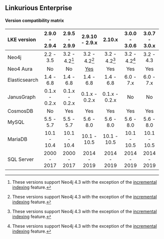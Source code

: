 ## Linkurious Enterprise

#### Version compatibility matrix

| LKE version   | 2.9.0 - 2.9.4 | 2.9.5 - 2.9.9 | 2.9.10 - 2.9.x | 2.10.x        | 3.0.0 - 3.0.6 | 3.0.7 - 3.0.x |
|:--------------|:-------------:|:-------------:|:--------------:|:-------------:|:-------------:|:-------------:|
| Neo4j         | 2.2 - 3.5     | 3.2 - 4.2[^2] | 3.2 - 4.2[^2]  | 3.2 - 4.2[^2] | 3.2 - 4.2[^2] | 3.2 - 4.3     |
| Neo4 Aura     | No            | No            | [Yes][1]       | Yes           | Yes           | Yes           |
| Elasticsearch | 1.4 - 6.8     | 1.4 - 6.8     | 1.4 - 6.8      | 1.4 - 6.8     | 6.0 - 7.x     | 6.0 - 7.x     |
| JanusGraph    | 0.1.x - 0.2.x | 0.1.x - 0.2.x | 0.1.x - 0.2.x  | 0.1.x - 0.2.x | No            | No            |
| CosmosDB      | No            | Yes           | Yes            | Yes           | Yes           | Yes           |
| MySQL         | 5.5 - 5.7     | 5.5 - 5.7     | 5.6 - 8.0      | 5.6 - 8.0     | 5.6 - 8.0     | 5.6 - 8.0     |
| MariaDB       | 10.1 - 10.4   | 10.1 - 10.4   | 10.1 - 10.5    | 10.1 - 10.5   | 10.1 - 10.5   | 10.1 - 10.5   |
| SQL Server    | 2000 - 2017   | 2000 - 2017   | 2014 - 2019    | 2014 - 2019   | 2014 - 2019   | 2014 - 2019   |

[1]: https://doc.linkurio.us/admin-manual/2.9.10/release-notes/
[^2]: These versions support Neo4j 4.3 with the exception of the [incremental indexing](https://doc.linkurio.us/admin-manual/2.10.15/incremental-indexing/) feature.
